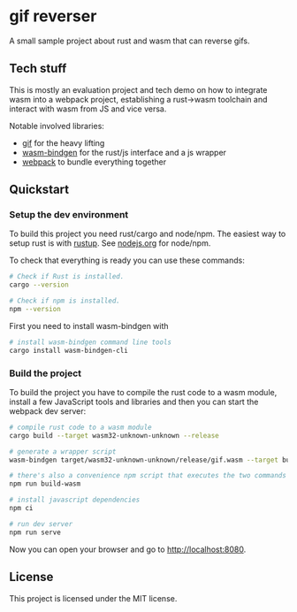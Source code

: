 # gif reverser

A small sample project about rust and wasm that can reverse gifs.

## Tech stuff

This is mostly an evaluation project and tech demo on how to integrate wasm
into a webpack project, establishing a rust->wasm toolchain and interact
with wasm from JS and vice versa.

Notable involved libraries:

* [gif][gif] for the heavy lifting
* [wasm-bindgen][wasm-bindgen] for the rust/js interface and a js wrapper
* [webpack][webpack] to bundle everything together

## Quickstart

### Setup the dev environment

To build this project you need rust/cargo and node/npm. The easiest way to
setup rust is with [rustup][rustup.rs]. See [nodejs.org][nodejs] for node/npm.

To check that everything is ready you can use these commands:

```sh
# Check if Rust is installed.
cargo --version

# Check if npm is installed.
npm --version
```

First you need to install wasm-bindgen with

```sh
# install wasm-bindgen command line tools
cargo install wasm-bindgen-cli
```

### Build the project

To build the project you have to compile the rust code to a wasm module,
install a few JavaScript tools and libraries and then you can start the webpack
dev server:

```sh
# compile rust code to a wasm module
cargo build --target wasm32-unknown-unknown --release

# generate a wrapper script
wasm-bindgen target/wasm32-unknown-unknown/release/gif.wasm --target bundler --out-dir ./pkg

# there's also a convenience npm script that executes the two commands for you
npm run build-wasm

# install javascript dependencies
npm ci

# run dev server
npm run serve
```

Now you can open your browser and go to <http://localhost:8080>.

## License

This project is licensed under the MIT license.

[gif]: https://github.com/PistonDevelopers/image-gif
[nodejs]: https://nodejs.org/
[rustup.rs]: https://rustup.rs/
[wasm-bindgen]: https://github.com/rustwasm/wasm-bindgen
[webpack]: https://webpack.js.org/
